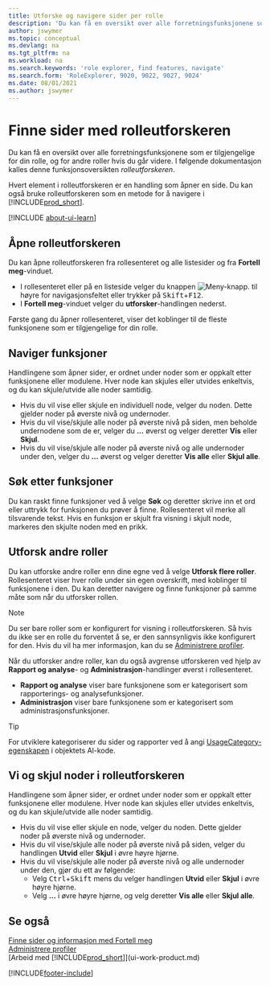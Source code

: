 ```yaml
---
title: Utforske og navigere sider per rolle
description: 'Du kan få en oversikt over alle forretningsfunksjonene som er tilgjengelige for din rolle, og for andre roller med rolleutforskeren.'
author: jswymer
ms.topic: conceptual
ms.devlang: na
ms.tgt_pltfrm: na
ms.workload: na
ms.search.keywords: 'role explorer, find features, navigate'
ms.search.form: 'RoleExplorer, 9020, 9022, 9027, 9024'
ms.date: 08/01/2021
ms.author: jswymer
---
```


# <a name="finding-pages-with-the-role-explorer" />Finne sider med rolleutforskeren

Du kan få en oversikt over alle forretningsfunksjonene som er tilgjengelige for din rolle, og for andre roller hvis du går videre. I følgende dokumentasjon kalles denne funksjonsoversikten *rolleutforskeren*.

Hvert element i rolleutforskeren er en handling som åpner en side. Du kan også bruke rolleutforskeren som en metode for å navigere i [!INCLUDE[prod_short](includes/prod_short.md)].

[!INCLUDE [about-ui-learn](includes/about-ui-learn.md)]

## <a name="open-the-role-explorer" />Åpne rolleutforskeren

Du kan åpne rolleutforskeren fra rollesenteret og alle listesider og fra **Fortell meg**-vinduet.

- I rollesenteret eller på en listeside velger du knappen ![Meny-knapp.](media/ui_menu_button.png "Meny-knapp") til høyre for navigasjonsfeltet eller trykker på <kbd>Skift</kbd>+<kbd>F12</kbd>.
- I **Fortell meg**-vinduet velger du **utforsker**-handlingen nederst.

Første gang du åpner rollesenteret, viser det koblinger til de fleste funksjonene som er tilgjengelige for din rolle.

## <a name="navigate-features" />Naviger funksjoner

Handlingene som åpner sider, er ordnet under noder som er oppkalt etter funksjonene eller modulene. Hver node kan skjules eller utvides enkeltvis, og du kan skjule/utvide alle noder samtidig.

- Hvis du vil vise eller skjule en individuell node, velger du noden. Dette gjelder noder på øverste nivå og undernoder.
- Hvis du vil vise/skjule alle noder på øverste nivå på siden, men beholde undernodene som de er, velger du **...** øverst og velger deretter **Vis** eller **Skjul**.
- Hvis du vil vise/skjule alle noder på øverste nivå og alle undernoder under den, velger du **...** øverst og velger deretter **Vis alle** eller **Skjul alle**.

## <a name="search-for-features" />Søk etter funksjoner

Du kan raskt finne funksjoner ved å velge **Søk** og deretter skrive inn et ord eller uttrykk for funksjonen du prøver å finne. Rollesenteret vil merke all tilsvarende tekst. Hvis en funksjon er skjult fra visning i skjult node, markeres den skjulte noden med en prikk. 

## <a name="explore-other-roles" />Utforsk andre roller

Du kan utforske andre roller enn dine egne ved å velge **Utforsk flere roller**. Rollesenteret viser hver rolle under sin egen overskrift, med koblinger til funksjonene i den. Du kan deretter navigere og finne funksjoner på samme måte som når du utforsker rollen.

> [!NOTE]
> Du ser bare roller som er konfigurert for visning i rolleutforskeren. Så hvis du ikke ser en rolle du forventet å se, er den sannsynligvis ikke konfigurert for den. Hvis du vil ha mer informasjon, kan du se [Administrere profiler](admin-users-profiles-roles.md). 

Når du utforsker andre roller, kan du også avgrense utforskeren ved hjelp av **Rapport og analyse**- og **Administrasjon**-handlinger øverst i rollesenteret.

- **Rapport og analyse** viser bare funksjonene som er kategorisert som rapporterings- og analysefunksjoner.
- **Administrasjon** viser bare funksjonene som er kategorisert som administrasjonsfunksjoner.

> [!TIP]
> For utviklere kategoriserer du sider og rapporter ved å angi [UsageCategory-egenskapen](/dynamics365/business-central/dev-itpro/developer/properties/devenv-usagecategory-property) i objektets Al-kode.
<!--
 
## <a name="role-explorer-actions" />Role explorer actions

There a several actions along the top of the role explorer to help you locate features of your role and other roles.

|Action|Description|
|------|------|
|**All**|Shows all features that are related to the role.|
|**Find**|Lets you enter a word or phrase to quickly locate feature names that match.|
|**Explore more roles**|All business features that are available for all roles including your own. When exploring all roles, the other actions work the same way, except for all roles shown. **NOTE:** You will only see roles that are set up to show in role explorer. For more information, see [Manage Profiles](admin-users-profiles-roles.md).  |
|**Report & Analysis**|This action Shows only those features that are categorized as reports and analysis features.|
|**Administration**|Shows only those features that are categorized as administration features.|



<!--
Choose the **Find** action at the top of the role explorer to quickly locate feature names that contain a certain term.

Choose the **Explore more roles** action at the top of the role explorer to get an overview of all business features that are available for all roles including your own.

> [!NOTE]
> Only Role Center actions for profiles where the **Show in Role Explorer** check box is selected will appear on the extended version of the role explorer (shown with the **Explore more roles** action). For more information, see [Manage Profiles](admin-users-profiles-roles.md).
-->

## <a name="expand-and-collapse-nodes-on-the-role-explorer" />Vi og skjul noder i rolleutforskeren

Handlingene som åpner sider, er ordnet under noder som er oppkalt etter funksjonene eller modulene. Hver node kan skjules eller utvides enkeltvis, og du kan skjule/utvide alle noder samtidig.

- Hvis du vil vise eller skjule en node, velger du noden. Dette gjelder noder på øverste nivå og undernoder.
- Hvis du vil vise/skjule alle noder på øverste nivå på siden, velger du handlingen **Utvid** eller **Skjul** i øvre høyre hjørne.
- Hvis du vil vise/skjule alle noder på øverste nivå og alle undernoder under den, gjør du ett av følgende:
  - Velg <kbd>Ctrl</kbd>+<kbd>Skift</kbd> mens du velger handlingen **Utvid** eller **Skjul** i øvre høyre hjørne.
  - Velg **...** i øvre høyre hjørne, og velg deretter **Vis alle** eller **Skjul alle**.

## <a name="see-also" />Se også
[Finne sider og informasjon med Fortell meg](ui-search.md)  
[Administrere profiler](admin-users-profiles-roles.md)  
[Arbeid med [!INCLUDE[prod_short](includes/prod_short.md)]](ui-work-product.md)  

[!INCLUDE[footer-include](includes/footer-banner.md)]
